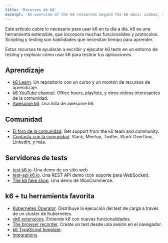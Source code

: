 ```yaml
---
title: 'Recursos de k6'
excerpt: 'An overview of the k6 resources beyond the k6 docs: videos, repositories, test servers, courses, and more'
---
```


Este artículo cubre lo necesario para usar k6 en tu día a día.  k6 es una herramienta extensible, que incorpora muchas funcionalides y protocolos. Scripting y testing son habilidades que necesitan tiempo para aprender.

Estos recursos te ayudarán a escribir y ejecutar k6 tests en un entorno de testing y explorar cómo usar k6 para testear tus aplicaciones.

## Aprendizaje

- [k6 Learn](https://github.com/grafana/k6-learn). Un repositorio con un curso y un montón de recursos de aprendizaje.
- [k6 YouTube channel](https://www.youtube.com/c/k6test/playlists). Office hours, playlists, y otros videos interesantes de la comunidad.
- [Awesome k6](https://github.com/grafana/awesome-k6). Una lista de awesome k6.

## Comunidad

- [El foro de la comunidad](https://community.k6.io/). Get support from the k6 team and community.
- [Contacta con la comunidad](https://k6.io/community/#join-the-conversation). Slack, Meetup, Twitter, Stack Overflow, LinkedIn, y más.

## Servidores de tests

- [test.k6.io](https://test.k6.io). Una demo de un sitio web
- [test-api.k6.io](https://test.k6.io). Una REST API demo (con soporte para WebSocket).
- [The k6 fake shop](http://ecommerce.test.k6.io/). Una demo de WooCommerce.

## k6 + tu herramienta favorita

- [Kubernetes Operator](https://k6.io/blog/running-distributed-tests-on-k8s/). Distribuye la ejecución del test de carga a través de un cluster de Kubernetes.
- [xk6 extensions](/extensions). Extiende k6 con nuevas funcionalidades.
- [The browser recorder](/test-authoring/create-tests-from-recordings/using-the-browser-recorder/). Create un test desde una sesión en el navegador.
- [k6 TypeScript template](https://github.com/grafana/k6-template-typescript).
- [Integrations](/integrations/).
